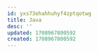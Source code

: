 ```yaml
---
id: yxs73ehahhuhyf4zptqotwg
title: Java
desc: ''
updated: 1708967800592
created: 1708967800592
---
```

